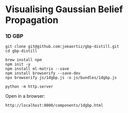 # Visualising Gaussian Belief Propagation

### 1D GBP
```
git clone git@github.com:joeaortiz/gbp-distill.git
cd gbp-distill

brew install npm
npm init -y
npm install ml-matrix --save
npm install browserify --save-dev
npx browserify js/1dgbp.js -o js/bundles/1dgbp.js

python -m http.server
```
Open in a browser:
```angular2
http://localhost:8000/components/1dgbp.html
```
